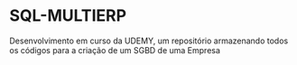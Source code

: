 # SQL-MULTIERP
 Desenvolvimento em curso da UDEMY, um repositório armazenando todos os códigos para a criação de um SGBD de uma Empresa
